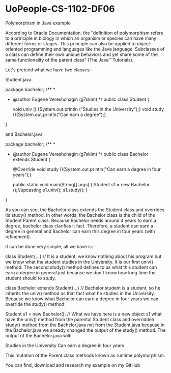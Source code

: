 # UoPeople-CS-1102-DF06
Polymorphism in Java example

According to Oracle Documentation, the "definition of polymorphism refers to a principle in biology in which an organism or species can have many different forms or stages. This principle can also be applied to object-oriented programming and languages like the Java language. Subclasses of a class can define their own unique behaviors and yet share some of the same functionality of the parent class" (The Java™ Tutorials).


Let's pretend what we have two classes:


Student.java

package bachelor;
/**
 *
 * @author Eugene Vereshchagin (g7skim)
 */
public class Student {
    
    void univ () {System.out.println ("Studies in the University");}
    void study (){System.out.println("Can earn a degree");}
    
}

and  Bachelor.java

package bachelor;
/**
 *
 * @author Eugene Vereshchagin (g7skim)
 */
public class Bachelor extends Student {

    @Override
    void study (){System.out.println("Can earn a degree in four years");}
    
    public static void main(String[] args) {
        Student s1 = new Bachelor ();//upcasting
        s1.univ();
        s1.study();
    }
    
}

As you can see, the Bachelor class extends the Student class and overrides its study() method. In other words, the Bachelor class is the child of the Student Parent class. Because Bachelor needs around 4 years to earn a degree, bachelor class clarifies it fact. Therefore, a student can earn a degree in general and Bachelor can earn this degree in four years (with refinement).


It can be done very simple, all we have is:

class Student{...}  // It is a student, we know nothing about his program but we know what the student studies in the University. It is our first univ() method. The second study() method defines to us what this student can earn a degree in general just because we don't know how long time the student should to study.

class Bachelor extends Student{...} // Bachelor student is a student, so he inherits the univ() method as that fact what he studies in the University. Because we know what Bachelor can earn a degree in four years we can override the study() method.

Student s1 = new Bachelor(); // What we have here is a new object s1 what have the univ() method from the parental  Student class and overridden study() method from the Bachelor.java not from the Student.java because in the Bachelor.java we already changed the output of the study() method.
The output of the Bachelor.java will:

Studies in the University
Can earn a degree in four years

This mutation of the Parent class methods known as runtime polymorphism.

You can find, download and research my example on my GitHub

